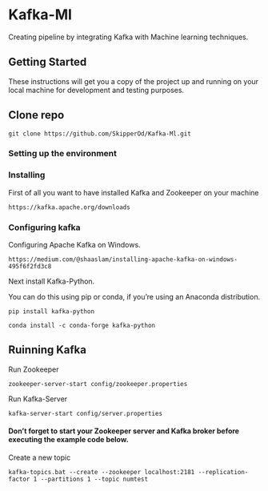 # Kafka-Ml
 Creating pipeline by integrating Kafka with Machine learning techniques.

## Getting Started

These instructions will get you a copy of the project up and running on your local machine for development and testing purposes.

## Clone repo
```
git clone https://github.com/SkipperOd/Kafka-Ml.git
```

### Setting up the environment

### Installing

First of all you want to have installed Kafka and Zookeeper on your machine

```
https://kafka.apache.org/downloads
```

### Configuring kafka

Configuring Apache Kafka on Windows.
```
https://medium.com/@shaaslam/installing-apache-kafka-on-windows-495f6f2fd3c8
```
Next install Kafka-Python.

You can do this using pip or conda, if you’re using an Anaconda distribution.
```
pip install kafka-python

conda install -c conda-forge kafka-python
```
## Ruinning Kafka

Run Zookeeper 
```
zookeeper-server-start config/zookeeper.properties
```
Run Kafka-Server
```
kafka-server-start config/server.properties
```
#### Don’t forget to start your Zookeeper server and Kafka broker before executing the example code below.

Create a new topic

```
kafka-topics.bat --create --zookeeper localhost:2181 --replication-factor 1 --partitions 1 --topic numtest
```